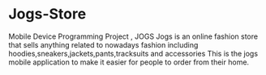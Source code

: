 # Jogs-Store
Mobile Device Programming Project , JOGS Jogs is an online fashion store that sells anything related to nowadays fashion including hoodies,sneakers,jackets,pants,tracksuits and accessories This is the jogs mobile application to make it easier for people to order from their home.
